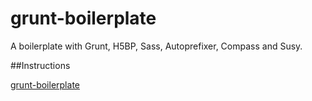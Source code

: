 grunt-boilerplate
=================

A boilerplate with Grunt, H5BP, Sass, Autoprefixer, Compass and Susy.

##Instructions

[grunt-boilerplate](http://governorfancypants.github.io/grunt-boilerplate/)


